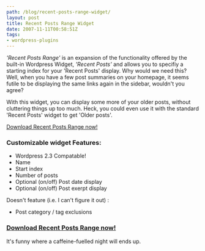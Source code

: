 ```yaml
---
path: /blog/recent-posts-range-widget/
layout: post
title: Recent Posts Range Widget
date: 2007-11-11T00:58:51Z
tags:
- wordpress-plugins
---
```


<em>'Recent Posts Range'</em> is an expansion of the functionality offered by the built-in Wordpress Widget, <em>'Recent Posts'</em> and allows you to specifiy a starting index for your 'Recent Posts' display.  Why would we need this?  Well, when you have a few post summaries on your homepage, it seems futile to be displaying the same links again in the sidebar, wouldn't you agree?

With this widget, you can display some more of your older posts, without cluttering things up too much.  Heck, you could even use it with the standard 'Recent Posts' widget to get 'Older posts'.

<a href="http://uploads.psyked.co.uk/2007/11/recent-posts-range-widget.zip" title="recent-posts-range-widget.zip">Download Recent Posts Range now!</a>
<h3>Customizable widget Features:</h3>
<ul>
	<li>Wordpress 2.3 Compatable!</li>
	<li>Name</li>
	<li>Start index</li>
	<li>Number of posts</li>
	<li>Optional (on/off) Post date display</li>
	<li>Optional (on/off) Post exerpt display</li>
</ul>
Doesn't feature (i.e. I can't figure it out) :
<ul>
	<li>Post category / tag exclusions</li>
</ul>
<h3><a href="http://uploads.psyked.co.uk/2007/11/recent-posts-range-widget.zip" title="recent-posts-range-widget.zip">Download Recent Posts Range now!</a></h3>
It's funny where a caffeine-fuelled night will ends up.